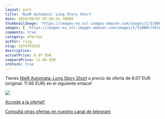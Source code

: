 ```yaml
---
layout: post
title: 'NieR Automata: Long Story Short'
date: 2019/09/07 07:56:31 +0000
thumbnailImage: 'https://images-eu.ssl-images-amazon.com/images/I/510B0sl59iL._SL200_.jpg'
images: [ 'https://images-eu.ssl-images-amazon.com/images/I/510B0sl59iL._SL200_.jpg' ]
comments: true
category: ofertas
author: ring
slug: 197470162X
description:
actualPrice: 8.07 EUR
comparePrice: 11.66 EUR
inStock: true
---
```


Tienes [NieR Automata: Long Story Short](https://www.amazon.com/dp/197470162X/?tag=redken08-20) a precio de oferta de 8.07 EUR (original: 11.66 EUR) en el siguiente enlace!

[![](https://images-eu.ssl-images-amazon.com/images/I/510B0sl59iL._SL200_.jpg)](https://www.amazon.com/dp/197470162X/?tag=redken08-20)

[Accede a la oferta!!](https://www.amazon.com/dp/197470162X/?tag=redken08-20)

[Consulta otras ofertas en nuestro canal de telegram](https://t.me/s/ofertas25)
